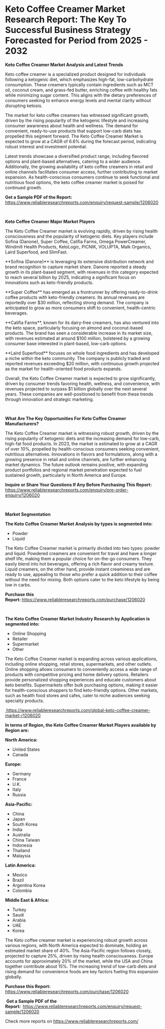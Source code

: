 <p><h1>Keto Coffee Creamer Market Research Report: The Key To Successful Business Strategy Forecasted for Period from 2025 - 2032</h1></p><p><strong>Keto Coffee Creamer Market Analysis and Latest Trends</strong></p>
<p><p>Keto coffee creamer is a specialized product designed for individuals following a ketogenic diet, which emphasizes high-fat, low-carbohydrate consumption. These creamers typically contain ingredients such as MCT oil, coconut cream, and grass-fed butter, enriching coffee with healthy fats while minimizing sugar content. This aligns with the dietary preferences of consumers seeking to enhance energy levels and mental clarity without disrupting ketosis.</p><p>The market for keto coffee creamers has witnessed significant growth, driven by the rising popularity of the ketogenic lifestyle and increasing consumer awareness about health and wellness. The demand for convenient, ready-to-use products that support low-carb diets has propelled this segment forward. The Keto Coffee Creamer Market is expected to grow at a CAGR of 6.6% during the forecast period, indicating robust interest and investment potential.</p><p>Latest trends showcase a diversified product range, including flavored options and plant-based alternatives, catering to a wider audience. Additionally, the growing availability of keto coffee creamers in retail and online channels facilitates consumer access, further contributing to market expansion. As health-conscious consumers continue to seek functional and nutritious food options, the keto coffee creamer market is poised for continued growth.</p></p>
<p><strong>Get a Sample PDF of the Report:&nbsp;</strong> <a href="https://www.reliableresearchreports.com/enquiry/request-sample/1206020?utm_campaign=3190&utm_medium=2&utm_source=Github&utm_content=ia&utm_term=07042025&utm_id=keto-coffee-creamer">https://www.reliableresearchreports.com/enquiry/request-sample/1206020</a></p>
<p>&nbsp;</p>
<p><strong>Keto Coffee Creamer Major Market Players</strong></p>
<p><p>The Keto Coffee Creamer market is evolving rapidly, driven by rising health consciousness and the popularity of ketogenic diets. Key players include Sofina (Danone), Super Coffee, Califia Farms, Omega PowerCreamer, Windmill Health Products, KetoLogic, PICNIK, VOLUPTA, Malk Organics, Laird Superfood, and SlimFast.</p><p>**Sofina (Danone)** is leveraging its extensive distribution network and brand recognition to capture market share. Danone reported a steady growth in its plant-based segment, with revenues in this category expected to reach several billion by 2025, indicating a significant focus on innovations such as keto-friendly products.</p><p>**Super Coffee** has emerged as a frontrunner by offering ready-to-drink coffee products with keto-friendly creamers. Its annual revenues are reportedly over $30 million, reflecting strong demand. The company is anticipated to grow as more consumers shift to convenient, health-centric beverages.</p><p>**Califia Farms**, known for its dairy-free creamers, has also ventured into the keto space, particularly focusing on almond and coconut-based products. The brand has seen a considerable increase in its market size, with revenues estimated at around $100 million, bolstered by a growing consumer base interested in plant-based, low-carb options.</p><p>**Laird Superfood** focuses on whole food ingredients and has developed a niche within the keto community. The company is publicly traded and reported revenues exceeding $20 million, with continuous growth projected as the market for health-oriented food products expands.</p><p>Overall, the Keto Coffee Creamer market is expected to grow significantly, driven by consumer trends favoring health, wellness, and convenience, with revenues projected to surpass $1 billion globally over the next several years. These companies are well-positioned to benefit from these trends through innovation and strategic marketing.</p></p>
<p>&nbsp;</p>
<p><strong>What Are The Key Opportunities For Keto Coffee Creamer Manufacturers?</strong></p>
<p><p>The Keto Coffee Creamer market is witnessing robust growth, driven by the rising popularity of ketogenic diets and the increasing demand for low-carb, high-fat food products. In 2023, the market is estimated to grow at a CAGR of over 10%, propelled by health-conscious consumers seeking convenient, nutritious alternatives. Innovations in flavors and formulations, along with a growing presence in retail and online channels, are further enhancing market dynamics. The future outlook remains positive, with expanding product portfolios and regional market penetration expected to fuel sustained growth, particularly in North America and Europe.</p></p>
<p><strong>Inquire or Share Your Questions If Any Before Purchasing This Report:</strong> <a href="https://www.reliableresearchreports.com/enquiry/pre-order-enquiry/1206020?utm_campaign=3190&utm_medium=2&utm_source=Github&utm_content=ia&utm_term=07042025&utm_id=keto-coffee-creamer">https://www.reliableresearchreports.com/enquiry/pre-order-enquiry/1206020</a></p>
<p>&nbsp;</p>
<p><strong>Market Segmentation</strong></p>
<p><strong>The Keto Coffee Creamer Market Analysis by types is segmented into:</strong></p>
<p><ul><li>Powder</li><li>Liquid</li></ul></p>
<p><p>The Keto Coffee Creamer market is primarily divided into two types: powder and liquid. Powdered creamers are convenient for travel and have a longer shelf life, making them a popular choice for on-the-go consumers. They easily blend into hot beverages, offering a rich flavor and creamy texture. Liquid creamers, on the other hand, provide instant creaminess and are ready to use, appealing to those who prefer a quick addition to their coffee without the need for mixing. Both options cater to the keto lifestyle by being low in carbs.</p></p>
<p><strong>Purchase this Report:&nbsp;</strong><a href="https://www.reliableresearchreports.com/purchase/1206020?utm_campaign=3190&utm_medium=2&utm_source=Github&utm_content=ia&utm_term=07042025&utm_id=keto-coffee-creamer">https://www.reliableresearchreports.com/purchase/1206020</a></p>
<p>&nbsp;</p>
<p><strong>The Keto Coffee Creamer Market Industry Research by Application is segmented into:</strong></p>
<p><ul><li>Online Shopping</li><li>Retailer</li><li>Supermarket</li><li>Other</li></ul></p>
<p><p>The Keto Coffee Creamer market is expanding across various applications, including online shopping, retail stores, supermarkets, and other outlets. Online shopping allows consumers to conveniently access a wide range of products with competitive pricing and home delivery options. Retailers provide personalized shopping experiences and educate customers about keto benefits. Supermarkets offer bulk purchasing options, making it easier for health-conscious shoppers to find keto-friendly options. Other markets, such as health food stores and cafes, cater to niche audiences seeking specialty products.</p></p>
<p><a href="https://www.reliableresearchreports.com/global-keto-coffee-creamer-market-r1206020?utm_campaign=3190&utm_medium=2&utm_source=Github&utm_content=ia&utm_term=07042025&utm_id=keto-coffee-creamer">&nbsp;https://www.reliableresearchreports.com/global-keto-coffee-creamer-market-r1206020</a></p>
<p><strong>In terms of Region, the Keto Coffee Creamer Market Players available by Region are:</strong></p>
<p>
    <p> <strong> North America: </strong>
        <ul>
            <li>United States</li>
            <li>Canada</li>
        </ul>
        </p> 
    <p> <strong> Europe: </strong>
        <ul>
            <li>Germany</li>
            <li>France</li>
            <li>U.K.</li>
            <li>Italy</li>
            <li>Russia</li>
        </ul>
        </p> 
    <p> <strong> Asia-Pacific: </strong>
        <ul>
            <li>China</li>
            <li>Japan</li>
            <li>South Korea</li>
            <li>India</li>
            <li>Australia</li>
            <li>China Taiwan</li>
            <li>Indonesia</li>
            <li>Thailand</li>
            <li>Malaysia</li>
        </ul>
        </p> 
    <p> <strong> Latin America: </strong>
        <ul>
            <li>Mexico</li>
            <li>Brazil</li>
            <li>Argentina Korea</li>
            <li>Colombia</li>
        </ul>
        </p> 
    <p> <strong> Middle East & Africa: </strong>
        <ul>
            <li>Turkey</li>
            <li>Saudi</li>
            <li>Arabia</li>
            <li>UAE</li>
            <li>Korea</li>
        </ul>
    </p>
    </p>
<p><p>The Keto coffee creamer market is experiencing robust growth across various regions, with North America expected to dominate, holding an estimated market share of 40%. The Asia-Pacific region follows closely, projected to capture 25%, driven by rising health consciousness. Europe accounts for approximately 20% of the market, while the USA and China together contribute about 15%. The increasing trend of low-carb diets and rising demand for convenience foods are key factors fueling this expansion globally.</p></p>
<p><strong>Purchase this Report: </strong><a href="https://www.reliableresearchreports.com/purchase/1206020?utm_campaign=3190&utm_medium=2&utm_source=Github&utm_content=ia&utm_term=07042025&utm_id=keto-coffee-creamer">https://www.reliableresearchreports.com/purchase/1206020</a></p>
<p>&nbsp;<strong>Get a Sample PDF of the Report:&nbsp;&nbsp;</strong><a href="https://www.reliableresearchreports.com/enquiry/request-sample/1206020?utm_campaign=3190&utm_medium=2&utm_source=Github&utm_content=ia&utm_term=07042025&utm_id=keto-coffee-creamer">https://www.reliableresearchreports.com/enquiry/request-sample/1206020</a></p>
<p><strong></strong></p>
<p>Check more reports on <a href="https://www.reliableresearchreports.com/?utm_campaign=3190&utm_medium=2&utm_source=Github&utm_content=ia&utm_term=07042025&utm_id=keto-coffee-creamer">https://www.reliableresearchreports.com/</a></p>